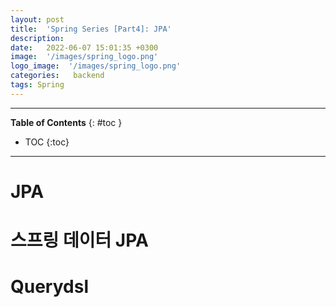 ```yaml
---
layout: post
title:  'Spring Series [Part4]: JPA'
description: 
date:   2022-06-07 15:01:35 +0300
image:  '/images/spring_logo.png'
logo_image:  '/images/spring_logo.png'
categories:   backend
tags: Spring
---
```

---

**Table of Contents**
{: #toc }
*  TOC
{:toc}

---

# JPA

# 스프링 데이터 JPA

# Querydsl